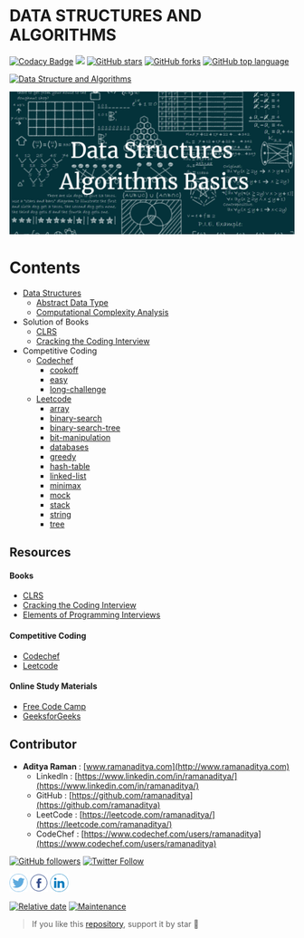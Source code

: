 # DATA STRUCTURES AND ALGORITHMS

[![Codacy Badge](https://api.codacy.com/project/badge/Grade/9baa877d849545429d6888b83100799f)](https://www.codacy.com?utm_source=github.com&amp;utm_medium=referral&amp;utm_content=ramanaditya/data-structure-and-algorithms&amp;utm_campaign=Badge_Grade)
![](https://img.shields.io/badge/code%20style-black-000000.svg)
[![GitHub stars](https://img.shields.io/github/stars/ramanaditya/data-structure-and-algorithms.svg?logo=github)](https://github.com/ramanaditya/data-structure-and-algorithms/stargazers) 
[![GitHub forks](https://img.shields.io/github/forks/ramanaditya/data-structure-and-algorithms.svg?logo=github&color=teal)](https://github.com/ramanaditya/data-structure-and-algorithms/network) 
[![GitHub top language](https://img.shields.io/github/languages/top/ramanaditya/data-structure-and-algorithms?color=yellow&logo=python)](https://github.com/ramanaditya/data-structure-and-algorithms) 

[![Data Structure and Algorithms](https://img.shields.io/badge/data-structure-and-algorithms.svg?colorA=teal&colorB=orange&style=for-the-badge)](https://github.com/ramanaditya/data-structure-and-algorithms/) 


![](images/dsa.png)
# Contents

- [Data Structures](https://github.com/ramanaditya/data-structure-and-algorithms/tree/master/Data-Structures)
    - [Abstract Data Type](https://github.com/ramanaditya/data-structure-and-algorithms/tree/master/Data-Structures#abstract-data-type)
    - [Computational Complexity Analysis](https://github.com/ramanaditya/data-structure-and-algorithms/tree/master/Data-Structures#computational-complexity-analysis)
- Solution of Books
    - [CLRS](https://github.com/ramanaditya/data-structure-and-algorithms/tree/master/CLRS)
    - [Cracking the Coding Interview](https://github.com/ramanaditya/data-structure-and-algorithms/tree/master/cracking-the-coding-interview)
- Competitive Coding
    - [Codechef](https://github.com/ramanaditya/data-structure-and-algorithms#abstract-data-type)
        - [cookoff](https://github.com/ramanaditya/data-structure-and-algorithms/tree/master/codechef#cook-off-2)
        - [easy](https://github.com/ramanaditya/data-structure-and-algorithms/tree/master/codechef#long-challenge)
        - [long-challenge](https://github.com/ramanaditya/data-structure-and-algorithms/tree/master/codechef#long-challenge)
    - [Leetcode](https://github.com/ramanaditya/data-structure-and-algorithms/tree/master/leetcode)
        - [array](https://github.com/ramanaditya/data-structure-and-algorithms/tree/master/leetcode#array)
        - [binary-search](https://github.com/ramanaditya/data-structure-and-algorithms/tree/master/leetcode#binary-search)
        - [binary-search-tree](https://github.com/ramanaditya/data-structure-and-algorithms/tree/master/leetcode#binary-search-tree)
        - [bit-manipulation](https://github.com/ramanaditya/data-structure-and-algorithms/tree/master/leetcode#bit-manipulation)
        - [databases](https://github.com/ramanaditya/data-structure-and-algorithms/tree/master/leetcode#databases)
        - [greedy](https://github.com/ramanaditya/data-structure-and-algorithms/tree/master/leetcode#greedy)
        - [hash-table](https://github.com/ramanaditya/data-structure-and-algorithms/tree/master/leetcode#hash-table)
        - [linked-list](https://github.com/ramanaditya/data-structure-and-algorithms/tree/master/leetcode#linked-list)
        - [minimax](https://github.com/ramanaditya/data-structure-and-algorithms/tree/master/leetcode#minimax)
        - [mock](https://github.com/ramanaditya/data-structure-and-algorithms/tree/master/leetcode#mock)
        - [stack](https://github.com/ramanaditya/data-structure-and-algorithms/tree/master/leetcode#stack)
        - [string](https://github.com/ramanaditya/data-structure-and-algorithms/tree/master/leetcode#string)
        - [tree](https://github.com/ramanaditya/data-structure-and-algorithms/tree/master/leetcode#tree)

## Resources

#### Books
- [CLRS](https://mitpress.mit.edu/books/introduction-algorithms-third-edition)
- [Cracking the Coding Interview](http://www.crackingthecodinginterview.com/)
- [Elements of Programming Interviews](https://elementsofprogramminginterviews.com/)

#### Competitive Coding
- [Codechef](https://www.codechef.com/)
- [Leetcode](https://leetcode.com/)

#### Online Study Materials
- [Free Code Camp](https://www.freecodecamp.org/)
- [GeeksforGeeks](https://www.geeksforgeeks.org/)

## Contributor
- **Aditya Raman** : [www.ramanaditya.com](http://www.ramanaditya.com)
    - LinkedIn : [https://www.linkedin.com/in/ramanaditya/](https://www.linkedin.com/in/ramanaditya/)
    - GitHub : [https://github.com/ramanaditya](https://github.com/ramanaditya)
    - LeetCode : [https://leetcode.com/ramanaditya/](https://leetcode.com/ramanaditya/)
    - CodeChef : [https://www.codechef.com/users/ramanaditya](https://www.codechef.com/users/ramanaditya)

[![GitHub followers](https://img.shields.io/github/followers/ramanaditya.svg?label=Follow%20@ramanaditya&style=social)](https://github.com/ramanaditya/)
[![Twitter Follow](https://img.shields.io/twitter/follow/_adityaraman?style=social)](https://twitter.com/_adityaraman) 


<a href="https://twitter.com/_adityaraman"><img src="images/twitter.png" width="32px" height="32px"></a> 
<a href="https://www.facebook.com/adityaraman6"><img src="images/facebook.png" width="32px" height="32px"></a> 
<a href="https://www.linkedin.com/in/ramanaditya/"><img src="images/linkedin.png" width="32px" height="32px"></a>


[![Relative date](https://img.shields.io/date/1542370176?color=important&label=started&logo=github)](https://github.com/ramanaditya/) [![Maintenance](https://img.shields.io/maintenance/yes/2020?color=green&logo=github)](https://github.com/ramanaditya/)

> If you like this [repository](https://github.com/ramanaditya/data-structure-and-algorithms), support it by star :star2:
